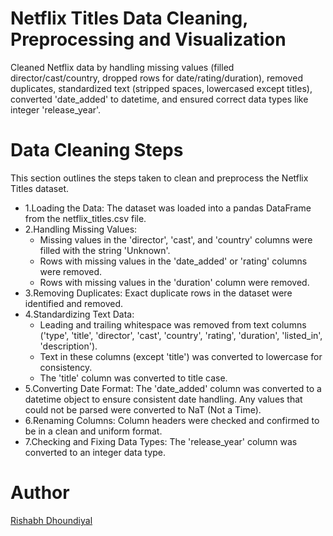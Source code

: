 # Netflix Titles Data Cleaning, Preprocessing and Visualization
Cleaned Netflix data by handling missing values (filled director/cast/country, dropped rows for date/rating/duration), removed duplicates, standardized text (stripped spaces, lowercased except titles), converted 'date_added' to datetime, and ensured correct data types like integer 'release_year'.


# Data Cleaning Steps  
This section outlines the steps taken to clean and preprocess the Netflix Titles dataset.

- 1.Loading the Data: The dataset was loaded into a pandas DataFrame from the netflix_titles.csv file.
- 2.Handling Missing Values:
   - Missing values in the 'director', 'cast', and 'country' columns were filled with the string 'Unknown'.
   - Rows with missing values in the 'date_added' or 'rating' columns were removed.
   - Rows with missing values in the 'duration' column were removed.
- 3.Removing Duplicates: Exact duplicate rows in the dataset were identified and removed.
- 4.Standardizing Text Data:
   - Leading and trailing whitespace was removed from text columns ('type', 'title', 'director', 'cast', 'country', 'rating', 'duration', 'listed_in', 'description').
   - Text in these columns (except 'title') was converted to lowercase for consistency.
   - The 'title' column was converted to title case.
- 5.Converting Date Format: The 'date_added' column was converted to a datetime object to ensure consistent date handling. Any values that could not be parsed were converted to NaT (Not a Time).
- 6.Renaming Columns: Column headers were checked and confirmed to be in a clean and uniform format.
- 7.Checking and Fixing Data Types: The 'release_year' column was converted to an integer data type.


# Author
[Rishabh Dhoundiyal](https://github.com/RishabhDhoundiyal)
